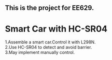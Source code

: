 This is the project for EE629.
---
# **Smart Car with HC-SR04**  
1.Assemble a smart car.Control it with L298N.  
2.Use HC-SR04 to detect and avoid barrier.  
3.May implement manually control.  
